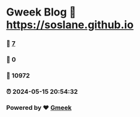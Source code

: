 # Gweek Blog :link: https://soslane.github.io 
### :page_facing_up: [7](https://soslane.github.io/tag.html) 
### :speech_balloon: 0 
### :hibiscus: 10972 
### :alarm_clock: 2024-05-15 20:54:32 
### Powered by :heart: [Gmeek](https://github.com/Meekdai/Gmeek)
